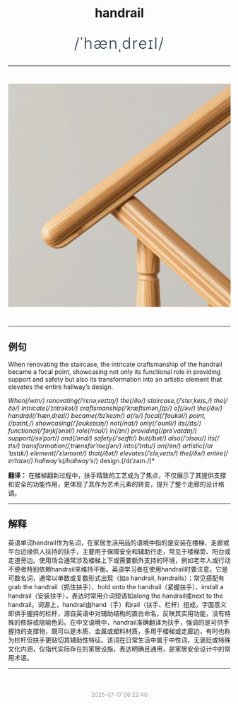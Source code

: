 <div align="center">

# handrail

<div style="margin: 30px 0;">
<h1 style="font-size: 2.5em; font-weight: 300; letter-spacing: 2px; margin: 0; color: #2c3e50;">
/ˈhænˌdreɪl/
</h1>
</div>

</div>

---

<div align="center" style="margin: 40px 0;">

![handrail](images/handrail.png)

</div>

---

## 例句

When renovating the staircase, the intricate craftsmanship of the handrail became a focal point, showcasing not only its functional role in providing support and safety but also its transformation into an artistic element that elevates the entire hallway’s design.

*When(/wɪn/) renovating(/ˈrɛnəˌveɪtɪŋ/) the(/ðə/) staircase,(/ˈstɛrˌkeɪs,/) the(/ðə/) intricate(/ˈɪntrəkət/) craftsmanship(/ˈkræftsmənˌʃɪp/) of(/əv/) the(/ðə/) handrail(/ˈhænˌdreɪl/) became(/bɪˈkeɪm/) a(/ə/) focal(/ˈfoʊkəl/) point,(/pɔɪnt,/) showcasing(/ˈʃoʊkeɪsɪŋ/) not(/nɑt/) only(/ˈoʊnli/) its(/ɪts/) functional(/ˈfəŋkʃənəl/) role(/roʊl/) in(/ɪn/) providing(/prəˈvaɪdɪŋ/) support(/səˈpɔrt/) and(/ənd/) safety(/ˈseɪfti/) but(/bət/) also(/ˈɔlsoʊ/) its(/ɪts/) transformation(/ˌtrænsfərˈmeɪʃən/) into(/ˈɪntu/) an(/ən/) artistic(/ɑrˈtɪstɪk/) element(/ˈɛləmənt/) that(/ðət/) elevates(/ˈɛləˌveɪts/) the(/ðə/) entire(/ɪnˈtaɪər/) hallway’s(/hallway’s*/) design.(/dɪˈzaɪn./)*

**翻译：** 在楼梯翻新过程中，扶手精致的工艺成为了焦点，不仅展示了其提供支撑和安全的功能作用，更体现了其作为艺术元素的转变，提升了整个走廊的设计格调。

---

## 解释

英语单词handrail作为名词，在家居生活用品的语境中指的是安装在楼梯、走廊或平台边缘供人扶持的扶手，主要用于保障安全和辅助行走，常见于楼梯旁、阳台或走道旁边。使用场合通常涉及楼梯上下或需要额外支持的环境，例如老年人或行动不便者特别依赖handrail来维持平衡。英语学习者在使用handrail时要注意，它是可数名词，通常以单数或复数形式出现（如a handrail, handrails）；常见搭配有grab the handrail（抓住扶手）、hold onto the handrail（紧握扶手）、install a handrail（安装扶手），表达时常用介词短语如along the handrail或next to the handrail。词源上，handrail由hand（手）和rail（扶手、栏杆）组成，字面意义即供手握持的栏杆，源自英语中对辅助结构的直白命名，反映其实用功能，没有特殊的修辞或隐喻色彩。在中文语境中，handrail准确翻译为扶手，强调的是可供手握持的支撑物，既可以是木质、金属或塑料材质，多用于楼梯或走廊边，有时也称为栏杆但扶手更贴切其辅助性特征。该词在日常生活中属于中性词，无褒贬或特殊文化内涵，仅指代实际存在的家居设施，表达明确且通用，是家居安全设计中的常用术语。


---

<div align="center" style="margin-top: 50px;">
<small style="color: #999; font-size: 0.9em;">2025-07-17 06:22:40</small>
</div>

